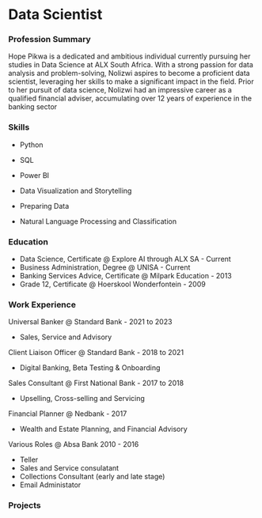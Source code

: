 # Data Scientist

### Profession Summary
Hope Pikwa is a dedicated and ambitious individual currently pursuing her studies in Data Science at ALX South Africa. With a strong passion for data analysis and problem-solving, Nolizwi aspires to become a proficient data scientist, leveraging her skills to make a significant impact in the field. Prior to her pursuit of data science, Nolizwi had an impressive career as a qualified financial adviser, accumulating over 12 years of experience in the banking sector

### Skills
- Python
- SQL
- Power BI 

- Data Visualization and Storytelling
- Preparing Data
- Natural Language Processing and Classification

### Education
- Data Science, Certificate @ Explore AI through ALX SA - Current
- Business Administration, Degree @ UNISA - Current
- Banking Services Advice, Certificate @ Milpark Education - 2013
- Grade 12, Certificate @ Hoerskool Wonderfontein - 2009

### Work Experience
Universal Banker @ Standard Bank - 2021 to 2023
- Sales, Service and Advisory

Client Liaison Officer @ Standard Bank - 2018 to 2021
- Digital Banking, Beta Testing & Onboarding

Sales Consultant @ First National Bank - 2017 to 2018
- Upselling, Cross-selling and Servicing

Financial Planner @ Nedbank - 2017
- Wealth and Estate Planning, and Financial Advisory

Various Roles @ Absa Bank 2010 - 2016
- Teller 
- Sales and Service consulatant
- Collections Consultant (early and late stage)
- Email Administator

### Projects
